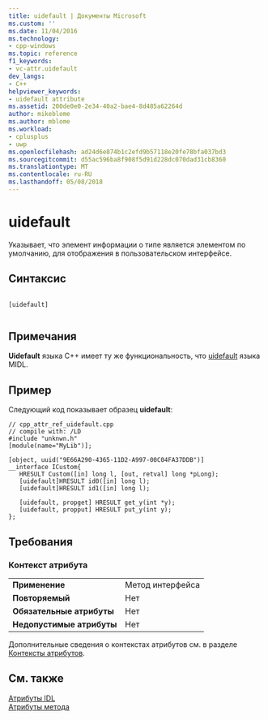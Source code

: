 ```yaml
---
title: uidefault | Документы Microsoft
ms.custom: ''
ms.date: 11/04/2016
ms.technology:
- cpp-windows
ms.topic: reference
f1_keywords:
- vc-attr.uidefault
dev_langs:
- C++
helpviewer_keywords:
- uidefault attribute
ms.assetid: 200de0e0-2e34-40a2-bae4-8d485a62264d
author: mikeblome
ms.author: mblome
ms.workload:
- cplusplus
- uwp
ms.openlocfilehash: ad24d6e874b1c2efd9b57118e20fe78bfa037bd3
ms.sourcegitcommit: d55ac596ba8f908f5d91d228dc070dad31cb8360
ms.translationtype: MT
ms.contentlocale: ru-RU
ms.lasthandoff: 05/08/2018
---
```

# <a name="uidefault"></a>uidefault
Указывает, что элемент информации о типе является элементом по умолчанию, для отображения в пользовательском интерфейсе.  
  
## <a name="syntax"></a>Синтаксис  
  
```  
  
[uidefault]  
  
```  
  
## <a name="remarks"></a>Примечания  
 **Uidefault** языка C++ имеет ту же функциональность, что [uidefault](http://msdn.microsoft.com/library/windows/desktop/aa367292) языка MIDL.  
  
## <a name="example"></a>Пример  
 Следующий код показывает образец **uidefault**:  
  
```  
// cpp_attr_ref_uidefault.cpp  
// compile with: /LD  
#include "unknwn.h"  
[module(name="MyLib")];  
  
[object, uuid("9E66A290-4365-11D2-A997-00C04FA37DDB")]  
__interface ICustom{  
   HRESULT Custom([in] long l, [out, retval] long *pLong);  
   [uidefault]HRESULT id0([in] long l);  
   [uidefault]HRESULT id1([in] long l);  
  
   [uidefault, propget] HRESULT get_y(int *y);  
   [uidefault, propput] HRESULT put_y(int y);  
};  
```  
  
## <a name="requirements"></a>Требования  
  
### <a name="attribute-context"></a>Контекст атрибута  
  
|||  
|-|-|  
|**Применение**|Метод интерфейса|  
|**Повторяемый**|Нет|  
|**Обязательные атрибуты**|Нет|  
|**Недопустимые атрибуты**|Нет|  
  
 Дополнительные сведения о контекстах атрибутов см. в разделе [Контексты атрибутов](../windows/attribute-contexts.md).  
  
## <a name="see-also"></a>См. также  
 [Атрибуты IDL](../windows/idl-attributes.md)   
 [Атрибуты метода](../windows/method-attributes.md)   
